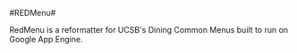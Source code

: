 #REDMenu#

RedMenu is a reformatter for UCSB's Dining Common Menus built to run on Google App Engine.
